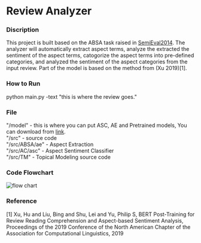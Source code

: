 # Review Analyzer

### Discription
This project is built based on the ABSA task raised in [SemiEval2014](https://alt.qcri.org/semeval2014/task4/). The analyzer will automatically extract aspect terms, analyze the extracted the sentiment of the aspect terms, catogorize the aspect terms into pre-defined categories, and analyzed the sentiment of the aspect categories from the input review. Part of the model is based on the method from (Xu 2019)[1].

### How to Run
python main.py -text "this is where the review goes."</br>

### File
"/model" - this is where you can put ASC, AE and Pretrained models, You can download from [link](https://drive.google.com/file/d/1Q3ALBUAnLA5PcDwHfixwYStao068TTsr/view?usp=sharing).<br>
"/src" - source code</br>
"/src/ABSA/ae" - Aspect Extraction</br>
"/src/AC/asc" - Aspect Sentiment Classifier</br>
"/src/TM" - Topical Modeling source code </br>

### Code Flowchart
![flow chart](https://user-images.githubusercontent.com/42815776/106378089-5c860380-6367-11eb-9651-f395085b2285.png)

### Reference
[1] Xu, Hu and Liu, Bing and Shu, Lei and Yu, Philip S, BERT Post-Training for Review Reading Comprehension and Aspect-based Sentiment Analysis, Proceedings of the 2019 Conference of the North American Chapter of the Association for Computational Linguistics, 2019


 

